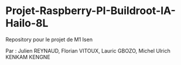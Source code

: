 # Projet-Raspberry-PI-Buildroot-IA-Hailo-8L
Repository pour le projet de M1 Isen


Par : Julien REYNAUD, Florian VITOUX, Lauric GBOZO, Michel Ulrich KENKAM KENGNE
